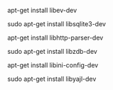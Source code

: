 apt-get install  libev-dev   

sudo apt-get install libsqlite3-dev  

apt-get install libhttp-parser-dev
   
sudo apt-get install libzdb-dev

apt-get install libini-config-dev

sudo apt-get install libyajl-dev